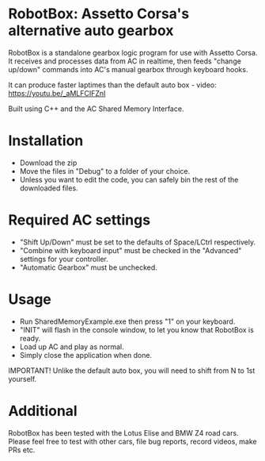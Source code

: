 # RobotBox: Assetto Corsa's alternative auto gearbox

RobotBox is a standalone gearbox logic program for use with Assetto Corsa. It receives and processes data from AC in realtime, then feeds "change up/down" commands into AC's manual gearbox through keyboard hooks.

It can produce faster laptimes than the default auto box - video:
https://youtu.be/_aMLFCIFZnI

Built using C++ and the AC Shared Memory Interface.

# Installation
- Download the zip
- Move the files in "Debug" to a folder of your choice.
- Unless you want to edit the code, you can safely bin the rest of the downloaded files.

# Required AC settings
- "Shift Up/Down" must be set to the defaults of Space/LCtrl respectively.
- "Combine with keyboard input" must be checked in the "Advanced" settings for your controller.
- "Automatic Gearbox" must be unchecked.

# Usage
- Run SharedMemoryExample.exe then press "1" on your keyboard.
- "INIT" will flash in the console window, to let you know that RobotBox is ready.
- Load up AC and play as normal.
- Simply close the application when done.

IMPORTANT! Unlike the default auto box, you will need to shift from N to 1st yourself.

# Additional
RobotBox has been tested with the Lotus Elise and BMW Z4 road cars. Please feel free to test with other cars, file bug reports, record videos, make PRs etc.
